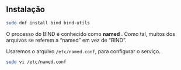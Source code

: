 ## Instalação
```sh
sudo dnf install bind bind-utils
```
O processo do BIND é conhecido como **named** . Como tal, muitos dos arquivos se referem a “named” em vez de “BIND”.

Usaremos o arquivo `/etc/named.conf`, para configurar o serviço.
```sh
sudo vi /etc/named.conf
```

